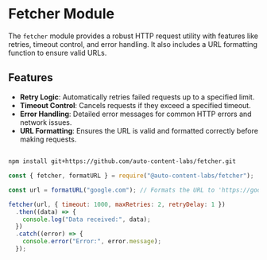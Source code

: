 # Fetcher Module

The `fetcher` module provides a robust HTTP request utility with features like retries, timeout control, and error handling. It also includes a URL formatting function to ensure valid URLs.

## Features

- **Retry Logic**: Automatically retries failed requests up to a specified limit.
- **Timeout Control**: Cancels requests if they exceed a specified timeout.
- **Error Handling**: Detailed error messages for common HTTP errors and network issues.
- **URL Formatting**: Ensures the URL is valid and formatted correctly before making requests.

##

```bash
npm install git+https://github.com/auto-content-labs/fetcher.git

```

```js
const { fetcher, formatURL } = require("@auto-content-labs/fetcher");

const url = formatURL("google.com"); // Formats the URL to 'https://google.com'

fetcher(url, { timeout: 1000, maxRetries: 2, retryDelay: 1 })
  .then((data) => {
    console.log("Data received:", data);
  })
  .catch((error) => {
    console.error("Error:", error.message);
  });
```
